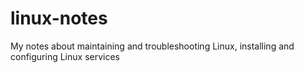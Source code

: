 # linux-notes
My notes about maintaining and troubleshooting Linux, installing and configuring Linux services
